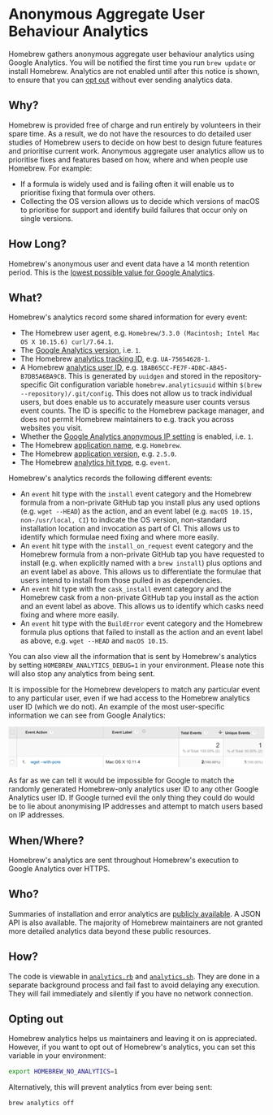 # Anonymous Aggregate User Behaviour Analytics

Homebrew gathers anonymous aggregate user behaviour analytics using Google Analytics. You will be notified the first time you run `brew update` or install Homebrew. Analytics are not enabled until after this notice is shown, to ensure that you can [opt out](Analytics.md#opting-out) without ever sending analytics data.

## Why?

Homebrew is provided free of charge and run entirely by volunteers in their spare time. As a result, we do not have the resources to do detailed user studies of Homebrew users to decide on how best to design future features and prioritise current work. Anonymous aggregate user analytics allow us to prioritise fixes and features based on how, where and when people use Homebrew. For example:

- If a formula is widely used and is failing often it will enable us to prioritise fixing that formula over others.
- Collecting the OS version allows us to decide which versions of macOS to prioritise for support and identify build failures that occur only on single versions.

## How Long?

Homebrew's anonymous user and event data have a 14 month retention period. This is the [lowest possible value for Google Analytics](https://support.google.com/analytics/answer/7667196).

## What?

Homebrew's analytics record some shared information for every event:

- The Homebrew user agent, e.g. `Homebrew/3.3.0 (Macintosh; Intel Mac OS X 10.15.6) curl/7.64.1`.
- The [Google Analytics version](https://developers.google.com/analytics/devguides/collection/protocol/v1/parameters#v), i.e. `1`.
- The Homebrew [analytics tracking ID](https://developers.google.com/analytics/devguides/collection/protocol/v1/parameters#tid), e.g. `UA-75654628-1`.
- A Homebrew [analytics user ID](https://developers.google.com/analytics/devguides/collection/protocol/v1/parameters#cid), e.g. `1BAB65CC-FE7F-4D8C-AB45-B7DB5A6BA9CB`. This is generated by `uuidgen` and stored in the repository-specific Git configuration variable `homebrew.analyticsuuid` within `$(brew --repository)/.git/config`. This does not allow us to track individual users, but does enable us to accurately measure user counts versus event counts. The ID is specific to the Homebrew package manager, and does not permit Homebrew maintainers to e.g. track you across websites you visit.
- Whether the [Google Analytics anonymous IP setting](https://developers.google.com/analytics/devguides/collection/protocol/v1/parameters#aip) is enabled, i.e. `1`.
- The Homebrew [application name](https://developers.google.com/analytics/devguides/collection/protocol/v1/parameters#an), e.g. `Homebrew`.
- The Homebrew [application version](https://developers.google.com/analytics/devguides/collection/protocol/v1/parameters#av), e.g. `2.5.0`.
- The Homebrew [analytics hit type](https://developers.google.com/analytics/devguides/collection/protocol/v1/parameters#t), e.g. `event`.

Homebrew's analytics records the following different events:

- An `event` hit type with the `install` event category and the Homebrew formula from a non-private GitHub tap you install plus any used options (e.g. `wget --HEAD`) as the action, and an event label (e.g. `macOS 10.15, non-/usr/local, CI`) to indicate the OS version, non-standard installation location and invocation as part of CI. This allows us to identify which formulae need fixing and where more easily.
- An `event` hit type with the `install_on_request` event category and the Homebrew formula from a non-private GitHub tap you have requested to install (e.g. when explicitly named with a `brew install`) plus options and an event label as above. This allows us to differentiate the formulae that users intend to install from those pulled in as dependencies.
- An `event` hit type with the `cask_install` event category and the Homebrew cask from a non-private GitHub tap you install as the action and an event label as above. This allows us to identify which casks need fixing and where more easily.
- An `event` hit type with the `BuildError` event category and the Homebrew formula plus options that failed to install as the action and an event label as above, e.g. `wget --HEAD` and `macOS 10.15`.

You can also view all the information that is sent by Homebrew's analytics by setting `HOMEBREW_ANALYTICS_DEBUG=1` in your environment. Please note this will also stop any analytics from being sent.

It is impossible for the Homebrew developers to match any particular event to any particular user, even if we had access to the Homebrew analytics user ID (which we do not). An example of the most user-specific information we can see from Google Analytics:

![Aggregate user analytics](assets/img/docs/analytics.png)

As far as we can tell it would be impossible for Google to match the randomly generated Homebrew-only analytics user ID to any other Google Analytics user ID. If Google turned evil the only thing they could do would be to lie about anonymising IP addresses and attempt to match users based on IP addresses.

## When/Where?

Homebrew's analytics are sent throughout Homebrew's execution to Google Analytics over HTTPS.

## Who?

Summaries of installation and error analytics are [publicly available](https://formulae.brew.sh/analytics/). A JSON API is also available. The majority of Homebrew maintainers are not granted more detailed analytics data beyond these public resources.

## How?

The code is viewable in [`analytics.rb`](https://github.com/Homebrew/brew/blob/HEAD/Library/Homebrew/utils/analytics.rb) and [`analytics.sh`](https://github.com/Homebrew/brew/blob/HEAD/Library/Homebrew/utils/analytics.sh). They are done in a separate background process and fail fast to avoid delaying any execution. They will fail immediately and silently if you have no network connection.

## Opting out

Homebrew analytics helps us maintainers and leaving it on is appreciated. However, if you want to opt out of Homebrew's analytics, you can set this variable in your environment:

```sh
export HOMEBREW_NO_ANALYTICS=1
```

Alternatively, this will prevent analytics from ever being sent:

```sh
brew analytics off
```
